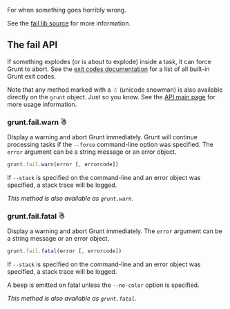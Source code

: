 For when something goes horribly wrong.

See the [fail lib source](https://github.com/gruntjs/grunt/blob/master/lib/grunt/fail.js) for more information.

## The fail API

If something explodes (or is about to explode) inside a task, it can force Grunt to abort. See the [exit codes documentation](Exit-Codes) for a list of all built-in Grunt exit codes.

Note that any method marked with a ☃ (unicode snowman) is also available directly on the `grunt` object. Just so you know. See the [API main page](grunt) for more usage information.

### grunt.fail.warn ☃
Display a warning and abort Grunt immediately. Grunt will continue processing tasks if the `--force` command-line option was specified. The `error` argument can be a string message or an error object.

```javascript
grunt.fail.warn(error [, errorcode])
```

If `--stack` is specified on the command-line and an error object was specified, a stack trace will be logged.

_This method is also available as `grunt.warn`._

### grunt.fail.fatal ☃
Display a warning and abort Grunt immediately. The `error` argument can be a string message or an error object.

```javascript
grunt.fail.fatal(error [, errorcode])
```

If `--stack` is specified on the command-line and an error object was specified, a stack trace will be logged.

A beep is emitted on fatal unless the `--no-color` option is specified.

_This method is also available as `grunt.fatal`._
